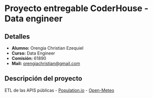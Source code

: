 # Proyecto entregable CoderHouse - Data engineer
## Detalles
- **Alumno:** Orengia Christian Ezequiel
- **Curso:** Data Engineer
- **Comisión:** 61890
- **Mail:** orengiachristian@gmail.com

## Descripción del proyecto
ETL de las APIS públicas
    - [Population.io](https://publicapis.io/population-io-api/)
    - [Open-Meteo](https://open-meteo.com/en/docs)
